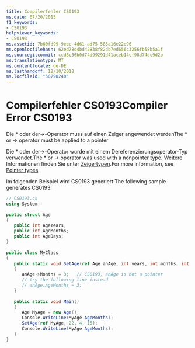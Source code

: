 ```yaml
---
title: Compilerfehler CS0193
ms.date: 07/20/2015
f1_keywords:
- CS0193
helpviewer_keywords:
- CS0193
ms.assetid: 7b60fd99-9eee-4d61-ad75-585a16e22e96
ms.openlocfilehash: 62ed78d4bd42838f82db7ed656c3256fb58b5a1f
ms.sourcegitcommit: ccd8c36b0d74d99291d41aceb14cf98d74dc9d2b
ms.translationtype: MT
ms.contentlocale: de-DE
ms.lasthandoff: 12/10/2018
ms.locfileid: "56798240"
---
```

# <a name="compiler-error-cs0193"></a><span data-ttu-id="1ac82-102">Compilerfehler CS0193</span><span class="sxs-lookup"><span data-stu-id="1ac82-102">Compiler Error CS0193</span></span>

<span data-ttu-id="1ac82-103">Die \* oder der->-Operator muss auf einen Zeiger angewendet werden</span><span class="sxs-lookup"><span data-stu-id="1ac82-103">The \* or -> operator must be applied to a pointer</span></span>  
  
<span data-ttu-id="1ac82-104">Die \* oder der->-Operator wurde mit einem Dereferenzierungsoperator-Typ verwendet.</span><span class="sxs-lookup"><span data-stu-id="1ac82-104">The \* or -> operator was used with a nonpointer type.</span></span> <span data-ttu-id="1ac82-105">Weitere Informationen finden Sie unter [Zeigertypen](../../csharp/programming-guide/unsafe-code-pointers/pointer-types.md).</span><span class="sxs-lookup"><span data-stu-id="1ac82-105">For more information, see [Pointer types](../../csharp/programming-guide/unsafe-code-pointers/pointer-types.md).</span></span>  
  
 <span data-ttu-id="1ac82-106">Im folgenden Beispiel wird CS0193 generiert:</span><span class="sxs-lookup"><span data-stu-id="1ac82-106">The following sample generates CS0193:</span></span>  
  
```csharp  
// CS0193.cs  
using System;  
  
public struct Age  
{  
   public int AgeYears;  
   public int AgeMonths;  
   public int AgeDays;  
}  
  
public class MyClass  
{  
   public static void SetAge(ref Age anAge, int years, int months, int days)  
   {  
      anAge->Months = 3;   // CS0193, anAge is not a pointer  
      // try the following line instead  
      // anAge.AgeMonths = 3;  
   }  
  
   public static void Main()  
   {  
      Age MyAge = new Age();  
      Console.WriteLine(MyAge.AgeMonths);  
      SetAge(ref MyAge, 22, 4, 15);  
      Console.WriteLine(MyAge.AgeMonths);  
   }  
}  
```
